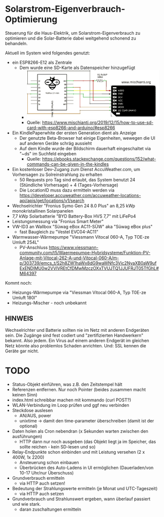 # Solarstrom-Eigenverbrauch-Optimierung

Steuerung für die Haus-Elektrik, um Solarstrom-Eigenverbrauch zu optimieren und die Solar-Batterie dabei
weitgehend schonend zu behandeln.

Aktuell im System wird folgendes genutzt:
- ein ESP8266-E12 als Zentrale
  - Dem wurde eine SD-Karte als Datenspeicher hinzugefügt 
    - ![Schaltplan zum Anschluss der SD-Karte an den ESP8266-12E](sd-card-anschlussplan.png)
    - Quelle: <https://www.mischianti.org/2019/12/15/how-to-use-sd-card-with-esp8266-and-arduino/#esp8266>
- Ein KindlePaperwhite der ersten Generation dient als Anzeige
  - Der genutzte Beta-Browser hat einige Eigenheiten, wewegen die UI auf anderen Geräte schräg aussieht
  - Auf dem Kindle wurde der Bildschirm dauerhaft eingeschaltet via "~ds" im Suchfeld eingeben
    - Quelle: <https://ebooks.stackexchange.com/questions/152/what-commands-can-be-given-in-the-kindles>
- Ein kostenloser Dev-Zugang zum Dienst AccuWeather.com, um Vorhersagen zu Solreinstrahlung zu erhalten
  - 50 Requests pro Tag sind erlaubt, das System benutzt 24 (Stündliche Vorhersage) + 4 (Tages-Vorhersage)
  - Die LocationID muss dazu ermitteln werden via <https://developer.accuweather.com/accuweather-locations-api/apis/get/locations/v1/search>
- Wechselrichter "Fronius Symo Gen 24 8.0 Plus" an 8,25 kWp monokristallinen Solarpanelen
- 7,7 kWp Solarbatterie "BYD Battery-Box HVS 7,7" mit LiFePo4
- Leistungsmessung via "Fronius Smart Meter"
- VW-ID3 an Wallbox "Süwag eBox AC11-SÜW" aka "Süwag eBox plus"
  - fast Baugleich zu "Vestel EVC04-AC11"
- Warmwasser-Wärmepumpe "Viessmann Vitocal 060-A, Typ TOE-ze Umluft 254L"
  - PV-Anschluss <https://www.viessmann-community.com/t5/Waermepumpe-Hybridsysteme/Funktion-PV-Anlage-mit-Vitocal-262-A-und-Vitocal-060-A/m-p/303739/emcs_t/S2h8ZW1haWx8dG9waWNfc3Vic2NyaXB0aW9ufExENDlMU0w2VVlVREtCfDMwMzczOXxTVUJTQ1JJUFRJT05TfGhL#M64397>

Kommt noch:
- Heizungs-Wärmepumpe via "Viessman Vitocal 060-A, Typ T0E-ze Umluft 180l"
- Heizungs-Mischer - noch unbekannt

## HINWEIS
Wechselrichter und Batterie sollten nie im Netz mit anderen Endgeräten sein. Die Zugänge
sind fest codiert und "zertifizierten Handwerkern" bekannt. Also jedem. Ein Virus auf einem
anderen Endgerät im gleichen Netz könnte also problemlos Schaden anrichten. Und: SSL kennen
die Geräte gar nicht.

# TODO
- Status-Objekt einführen, was z.B. den Zeitstempel hält
- Referenzen entfernen. Nur noch Pointer (beides zusammen macht keinen Sinn)
- index.html schreibbar machen mit kommando (curl POST?)
- WLAN-Verbindung im Loop prüfen und ggf neu verbinden
- Steckdose auslesen
  - AN/AUS, power
  - unixtime -> damit den time-parameter überschreiben (damit ist der optional)
- Daten holen als Cron nebendran (x Sekunden warten zwischen den ausführungen)
  - HTTP dann nur noch ausgeben (das Objekt liegt ja im Speicher, das sollte reichen - kein SD-lesen und so)
- Relay-Endpunkte schon einbinden und mit Leistung versehen (2 x 400W, 1x 2200)
  - Ansteuerung schon einbauen
  - Überbrücken des Auto-Ladens in UI ermöglichen (Dauerladen/von 10-17 Uhr/nur Überschuss)
- Grundverbrauch ermitteln
  - via HTTP auch setzen!
- Bedeutung der Strahlungswerte ermitteln (je Monat und UTC-Tageszeit)
  - via HTTP auch setzen
- Grundverbrauch und Strahlunswert ergeben, wann überlauf passiert und wie stark.
  - daran zuschaltungen ermitteln 
